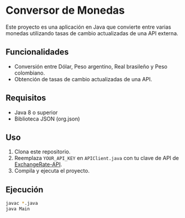 # Conversor de Monedas

Este proyecto es una aplicación en Java que convierte entre varias monedas utilizando tasas de cambio actualizadas de una API externa.

## Funcionalidades

- Conversión entre Dólar, Peso argentino, Real brasileño y Peso colombiano.
- Obtención de tasas de cambio actualizadas de una API.

## Requisitos

- Java 8 o superior
- Biblioteca JSON (org.json)

## Uso

1. Clona este repositorio.
2. Reemplaza `YOUR_API_KEY` en `APIClient.java` con tu clave de API de [ExchangeRate-API](https://www.exchangerate-api.com/).
3. Compila y ejecuta el proyecto.

## Ejecución

```bash
javac *.java
java Main
